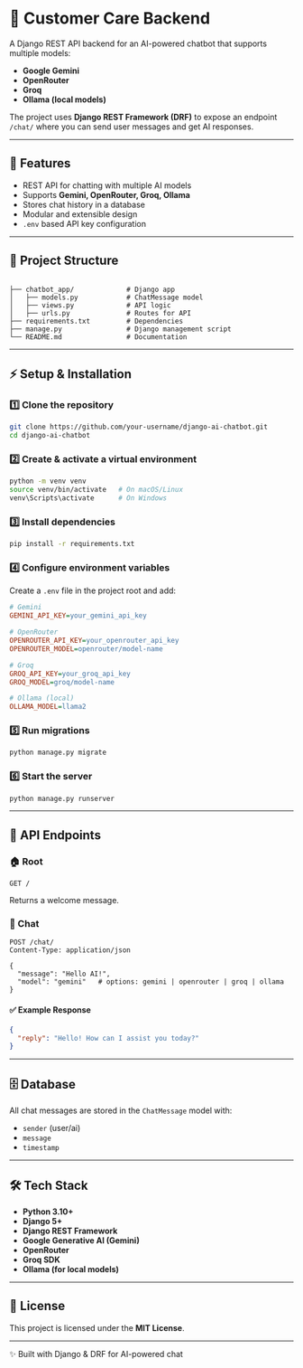 # 🤖 Customer Care Backend

A Django REST API backend for an AI-powered chatbot that supports multiple models:
- **Google Gemini**
- **OpenRouter**
- **Groq**
- **Ollama (local models)**

The project uses **Django REST Framework (DRF)** to expose an endpoint `/chat/` where you can send user messages and get AI responses.

---

## 🚀 Features
- REST API for chatting with multiple AI models
- Supports **Gemini, OpenRouter, Groq, Ollama**
- Stores chat history in a database
- Modular and extensible design
- `.env` based API key configuration

---

## 📂 Project Structure
```

├── chatbot_app/             # Django app
│   ├── models.py            # ChatMessage model
│   ├── views.py             # API logic
│   ├── urls.py              # Routes for API
├── requirements.txt         # Dependencies
├── manage.py                # Django management script
└── README.md                # Documentation

````

---

## ⚡ Setup & Installation

### 1️⃣ Clone the repository
```bash
git clone https://github.com/your-username/django-ai-chatbot.git
cd django-ai-chatbot
````

### 2️⃣ Create & activate a virtual environment

```bash
python -m venv venv
source venv/bin/activate   # On macOS/Linux
venv\Scripts\activate      # On Windows
```

### 3️⃣ Install dependencies

```bash
pip install -r requirements.txt
```

### 4️⃣ Configure environment variables

Create a `.env` file in the project root and add:

```ini
# Gemini
GEMINI_API_KEY=your_gemini_api_key

# OpenRouter
OPENROUTER_API_KEY=your_openrouter_api_key
OPENROUTER_MODEL=openrouter/model-name

# Groq
GROQ_API_KEY=your_groq_api_key
GROQ_MODEL=groq/model-name

# Ollama (local)
OLLAMA_MODEL=llama2
```

### 5️⃣ Run migrations

```bash
python manage.py migrate
```

### 6️⃣ Start the server

```bash
python manage.py runserver
```

---

## 🔑 API Endpoints

### 🏠 Root

```http
GET /
```

Returns a welcome message.

### 💬 Chat

```http
POST /chat/
Content-Type: application/json

{
  "message": "Hello AI!",
  "model": "gemini"   # options: gemini | openrouter | groq | ollama
}
```

#### ✅ Example Response

```json
{
  "reply": "Hello! How can I assist you today?"
}
```

---

## 🗄 Database

All chat messages are stored in the `ChatMessage` model with:

* `sender` (user/ai)
* `message`
* `timestamp`

---

## 🛠 Tech Stack

* **Python 3.10+**
* **Django 5+**
* **Django REST Framework**
* **Google Generative AI (Gemini)**
* **OpenRouter**
* **Groq SDK**
* **Ollama (for local models)**

---

## 📜 License

This project is licensed under the **MIT License**.

---

✨ Built with Django & DRF for AI-powered chat

